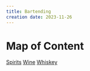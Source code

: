 ```yaml
---
title: Bartending
creation date: 2023-11-26
---
```

# Map of Content
[Spirits](Areas/bartending/Spirits/Spirit.md)
[Wine](Areas/bartending/Wine/Wine.md)
[Whiskey](Areas/bartending/Whiskey/Whiskey.md)